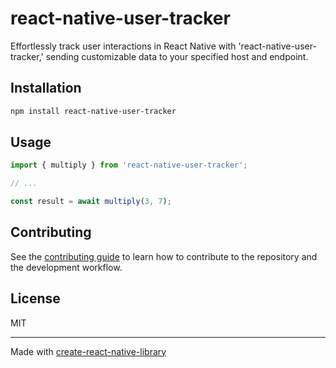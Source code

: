# react-native-user-tracker

Effortlessly track user interactions in React Native with 'react-native-user-tracker,' sending customizable data to your specified host and endpoint.

## Installation

```sh
npm install react-native-user-tracker
```

## Usage

```js
import { multiply } from 'react-native-user-tracker';

// ...

const result = await multiply(3, 7);
```

## Contributing

See the [contributing guide](CONTRIBUTING.md) to learn how to contribute to the repository and the development workflow.

## License

MIT

---

Made with [create-react-native-library](https://github.com/callstack/react-native-builder-bob)
